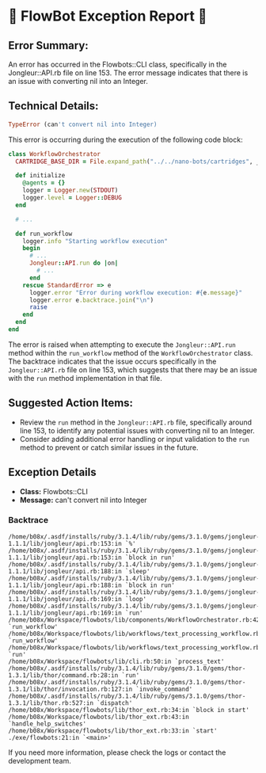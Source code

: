 # 🤖 FlowBot Exception Report 🤖


## Error Summary:
An error has occurred in the Flowbots::CLI class, specifically in the Jongleur::API.rb file on line 153. The error message indicates that there is an issue with converting nil into an Integer.

## Technical Details:

```ruby
TypeError (can't convert nil into Integer)
```

This error is occurring during the execution of the following code block:

```ruby
class WorkflowOrchestrator
  CARTRIDGE_BASE_DIR = File.expand_path("../../nano-bots/cartridges", __dir__)

  def initialize
    @agents = {}
    logger = Logger.new(STDOUT)
    logger.level = Logger::DEBUG
  end

  # ...

  def run_workflow
    logger.info "Starting workflow execution"
    begin
      # ...
      Jongleur::API.run do |on|
        # ...
      end
    rescue StandardError => e
      logger.error "Error during workflow execution: #{e.message}"
      logger.error e.backtrace.join("\n")
      raise
    end
  end
end
```

The error is raised when attempting to execute the `Jongleur::API.run` method within the `run_workflow` method of the `WorkflowOrchestrator` class. The backtrace indicates that the issue occurs specifically in the `Jongleur::API.rb` file on line 153, which suggests that there may be an issue with the `run` method implementation in that file.

## Suggested Action Items:
- Review the `run` method in the `Jongleur::API.rb` file, specifically around line 153, to identify any potential issues with converting nil to an Integer.
- Consider adding additional error handling or input validation to the `run` method to prevent or catch similar issues in the future.


## Exception Details

- **Class:** Flowbots::CLI
- **Message:** can't convert nil into Integer

### Backtrace

```
/home/b08x/.asdf/installs/ruby/3.1.4/lib/ruby/gems/3.1.0/gems/jongleur-1.1.1/lib/jongleur/api.rb:153:in `%'
/home/b08x/.asdf/installs/ruby/3.1.4/lib/ruby/gems/3.1.0/gems/jongleur-1.1.1/lib/jongleur/api.rb:153:in `block in run'
/home/b08x/.asdf/installs/ruby/3.1.4/lib/ruby/gems/3.1.0/gems/jongleur-1.1.1/lib/jongleur/api.rb:188:in `sleep'
/home/b08x/.asdf/installs/ruby/3.1.4/lib/ruby/gems/3.1.0/gems/jongleur-1.1.1/lib/jongleur/api.rb:188:in `block in run'
/home/b08x/.asdf/installs/ruby/3.1.4/lib/ruby/gems/3.1.0/gems/jongleur-1.1.1/lib/jongleur/api.rb:169:in `loop'
/home/b08x/.asdf/installs/ruby/3.1.4/lib/ruby/gems/3.1.0/gems/jongleur-1.1.1/lib/jongleur/api.rb:169:in `run'
/home/b08x/Workspace/flowbots/lib/components/WorkflowOrchestrator.rb:42:in `run_workflow'
/home/b08x/Workspace/flowbots/lib/workflows/text_processing_workflow.rb:82:in `run_workflow'
/home/b08x/Workspace/flowbots/lib/workflows/text_processing_workflow.rb:28:in `run'
/home/b08x/Workspace/flowbots/lib/cli.rb:50:in `process_text'
/home/b08x/.asdf/installs/ruby/3.1.4/lib/ruby/gems/3.1.0/gems/thor-1.3.1/lib/thor/command.rb:28:in `run'
/home/b08x/.asdf/installs/ruby/3.1.4/lib/ruby/gems/3.1.0/gems/thor-1.3.1/lib/thor/invocation.rb:127:in `invoke_command'
/home/b08x/.asdf/installs/ruby/3.1.4/lib/ruby/gems/3.1.0/gems/thor-1.3.1/lib/thor.rb:527:in `dispatch'
/home/b08x/Workspace/flowbots/lib/thor_ext.rb:34:in `block in start'
/home/b08x/Workspace/flowbots/lib/thor_ext.rb:43:in `handle_help_switches'
/home/b08x/Workspace/flowbots/lib/thor_ext.rb:33:in `start'
./exe/flowbots:21:in `<main>'
```

If you need more information, please check the logs or contact the development team.
